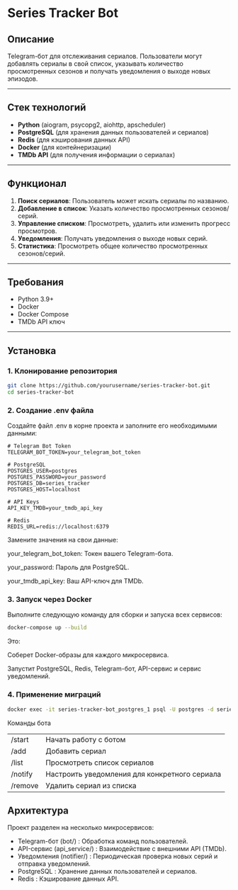 # Series Tracker Bot

## Описание
Telegram-бот для отслеживания сериалов. Пользователи могут добавлять сериалы в свой список, указывать количество просмотренных сезонов и получать уведомления о выходе новых эпизодов.

---

## Стек технологий
- **Python** (aiogram, psycopg2, aiohttp, apscheduler)
- **PostgreSQL** (для хранения данных пользователей и сериалов)
- **Redis** (для кэширования данных API)
- **Docker** (для контейнеризации)
- **TMDb API** (для получения информации о сериалах)

---

## Функционал
1. **Поиск сериалов**: Пользователь может искать сериалы по названию.
2. **Добавление в список**: Указать количество просмотренных сезонов/серий.
3. **Управление списком**: Просмотреть, удалить или изменить прогресс просмотров.
4. **Уведомления**: Получать уведомления о выходе новых серий.
5. **Статистика**: Просмотреть общее количество просмотренных сезонов/серий.

---

## Требования
- Python 3.9+
- Docker
- Docker Compose
- TMDb API ключ

---

## Установка

### 1. Клонирование репозитория
```bash
git clone https://github.com/yourusername/series-tracker-bot.git
cd series-tracker-bot
```
### 2. Создание .env файла
Создайте файл .env в корне проекта и заполните его необходимыми данными:
```plaintext
# Telegram Bot Token
TELEGRAM_BOT_TOKEN=your_telegram_bot_token

# PostgreSQL
POSTGRES_USER=postgres
POSTGRES_PASSWORD=your_password
POSTGRES_DB=series_tracker
POSTGRES_HOST=localhost

# API Keys
API_KEY_TMDB=your_tmdb_api_key

# Redis
REDIS_URL=redis://localhost:6379
```
Замените значения на свои данные:

your_telegram_bot_token: Токен вашего Telegram-бота.

your_password: Пароль для PostgreSQL.

your_tmdb_api_key: Ваш API-ключ для TMDb.

### 3. Запуск через Docker

Выполните следующую команду для сборки и запуска всех сервисов:
```bash
docker-compose up --build
```
Это:

Соберет Docker-образы для каждого микросервиса.

Запустит PostgreSQL, Redis, Telegram-бот, API-сервис и сервис уведомлений.
###  4. Применение миграций
```bash
docker exec -it series-tracker-bot_postgres_1 psql -U postgres -d series_tracker -f /path/to/migrations/001_initial.sql
```

Команды бота
<table>
<tr>
<td>/start</td>
<td>Начать работу с ботом</td>
</tr>
<tr>
<td>/add</td>
<td>Добавить сериал</td>
</tr>
<tr>
<td>/list</td>
<td>Просмотреть список сериалов</td>
</tr>
<tr>
<td>/notify</td>
<td>Настроить уведомления для конкретного сериала</td>
</tr>
<tr>
<td>/remove</td>
<td>Удалить сериал из списка</td>
</tr>
</table>

## Архитектура

Проект разделен на несколько микросервисов:

 - Telegram-бот (bot/) : Обработка команд пользователей.
 - API-сервис (api_service/) : Взаимодействие с внешними API (TMDb).
 - Уведомления (notifier/) : Периодическая проверка новых серий и отправка уведомлений.
 - PostgreSQL : Хранение данных пользователей и сериалов.
 - Redis : Кэширование данных API.
